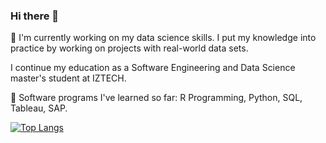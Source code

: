 ### Hi there 👋

🔭 I'm currently working on my data science skills. I put my knowledge into practice by working on projects with real-world data sets.

I continue my education as a Software Engineering and Data Science master's student at IZTECH.

🌱 Software programs I've learned so far: R Programming, Python, SQL, Tableau, SAP.


[![Top Langs](https://github-readme-stats.vercel.app/api/top-langs/?username=anuraghazra&layout=donut)](https://github.com/anuraghazra/github-readme-stats)
